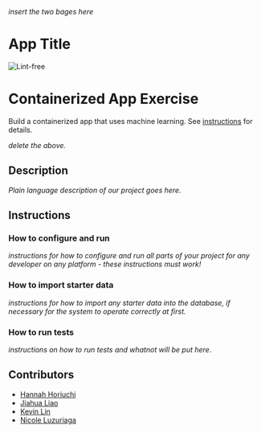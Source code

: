 *insert the two bages here*
# App Title

![Lint-free](https://github.com/nyu-software-engineering/containerized-app-exercise/actions/workflows/lint.yml/badge.svg)

# Containerized App Exercise

Build a containerized app that uses machine learning. See [instructions](./instructions.md) for details.

*delete the above.*

## Description

*Plain language description of our project goes here.*

## Instructions

### How to configure and run

*instructions for how to configure and run all parts of your project for any developer on any platform - these instructions must work!*

### How to import starter data

*instructions for how to import any starter data into the database, if necessary for the system to operate correctly at first.*

### How to run tests
*instructions on how to run tests and whatnot will be put here.*

## Contributors
* [Hannah Horiuchi](https://github.com/hah8236)
* [Jiahua Liao](https://github.com/Jiahuita)
* [Kevin Lin](https://github.com/Kalados)
* [Nicole Luzuriaga](https://github.com/nicjluz)

